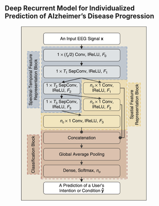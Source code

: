 ## Deep Recurrent Model for Individualized Prediction of Alzheimer’s Disease Progression
<p align="center"><img width="80%" src="files/msnn.png" /></p>
